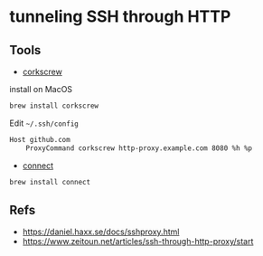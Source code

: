 # tunneling SSH through HTTP

## Tools

* [corkscrew](https://github.com/bryanpkc/corkscrew)

install on MacOS

```sh
brew install corkscrew
```

Edit `~/.ssh/config`

```txt
Host github.com
    ProxyCommand corkscrew http-proxy.example.com 8080 %h %p
```

* [connect](https://github.com/larryhou/connect-proxy)

```sh
brew install connect
```

## Refs

* https://daniel.haxx.se/docs/sshproxy.html
* https://www.zeitoun.net/articles/ssh-through-http-proxy/start

